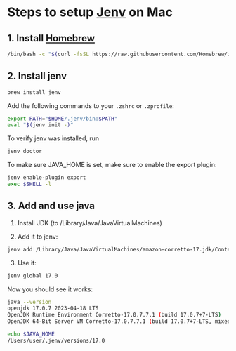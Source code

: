 # Steps to setup [Jenv](https://github.com/jenv/jenv) on Mac

## 1. Install [Homebrew](https://brew.sh/)
```sh
/bin/bash -c "$(curl -fsSL https://raw.githubusercontent.com/Homebrew/install/HEAD/install.sh)"
```

## 2. Install jenv

```sh
brew install jenv
```

Add the following commands to your `.zshrc` or `.zprofile`:
    
```sh
export PATH="$HOME/.jenv/bin:$PATH"
eval "$(jenv init -)"
```

To verify jenv was installed, run 

```sh
jenv doctor
```

To make sure JAVA_HOME is set, make sure to enable the export plugin:

```sh
jenv enable-plugin export
exec $SHELL -l
```

## 3. Add and use java
1. Install JDK (to /Library/Java/JavaVirtualMachines)

2. Add it to jenv:

  ```sh
  jenv add /Library/Java/JavaVirtualMachines/amazon-corretto-17.jdk/Contents/Home
  ```
  
3. Use it:

  ```sh
  jenv global 17.0
  ```

  Now you should see it works:
  ```sh
  java --version
  openjdk 17.0.7 2023-04-18 LTS
  OpenJDK Runtime Environment Corretto-17.0.7.7.1 (build 17.0.7+7-LTS)
  OpenJDK 64-Bit Server VM Corretto-17.0.7.7.1 (build 17.0.7+7-LTS, mixed mode, sharing)
  ```

  ```sh
  echo $JAVA_HOME
  /Users/user/.jenv/versions/17.0
  ```
